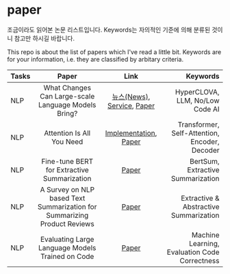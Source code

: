 # paper
조금이라도 읽어본 논문 리스트입니다. Keywords는 자의적인 기준에 의해 분류된 것이니 참고만 하시길 바랍니다.

This repo is about the list of papers which I've read a little bit. Keywords are for your information, i.e. they are classified by arbitary criteria.

| Tasks | Paper | Link | Keywords |
|:---------------|:-------------:|:-------------:|-------------:|
| NLP | What Changes Can Large-scale Language Models Bring? |[뉴스(News)](https://zdnet.co.kr/view/?no=20220128154803), [Service](https://www.ncloud.com/product/aiService/clovaStudio), [Paper](https://arxiv.org/pdf/2109.04650.pdf)|HyperCLOVA, LLM, No/Low Code AI|
| NLP | Attention Is All You Need |[Implementation](https://nlp.seas.harvard.edu/2018/04/03/attention.html), [Paper](https://arxiv.org/pdf/1706.03762.pdf)|Transformer, Self-Attention, Encoder, Decoder|
| NLP | Fine-tune BERT for Extractive Summarization |[Paper](https://arxiv.org/pdf/1903.10318.pdf)|BertSum, Extractive Summarization|
| NLP | A Survey on NLP based Text Summarization for Summarizing Product Reviews |[Paper](https://ieeexplore.ieee.org/document/9183355/keywords#keywords)|Extractive & Abstractive Summarization|
| NLP | Evaluating Large Language Models Trained on Code |[Paper](https://arxiv.org/pdf/2107.03374.pdf)|Machine Learning, Evaluation Code Correctness|

